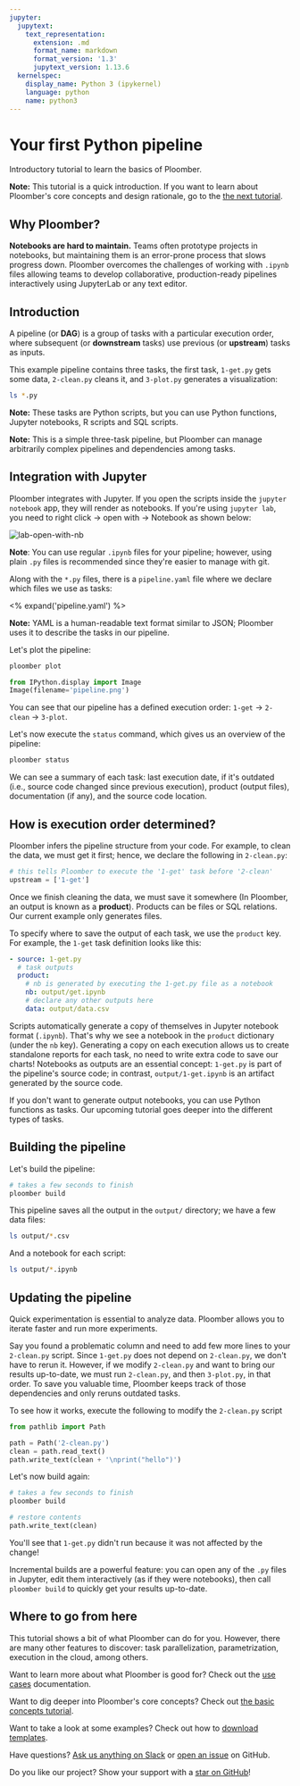 ```yaml
---
jupyter:
  jupytext:
    text_representation:
      extension: .md
      format_name: markdown
      format_version: '1.3'
      jupytext_version: 1.13.6
  kernelspec:
    display_name: Python 3 (ipykernel)
    language: python
    name: python3
---
```



# Your first Python pipeline

<!-- start description -->
Introductory tutorial to learn the basics of Ploomber.
<!-- end description -->

**Note:** This tutorial is a quick introduction. If you want
to learn about Ploomber's core concepts and design rationale, go to the
[the next tutorial](https://ploomber.readthedocs.io/en/latest/get-started/basic-concepts.html).

## Why Ploomber?

**Notebooks are hard to maintain.** Teams often prototype projects in notebooks, but maintaining them is an error-prone process that slows progress down. Ploomber overcomes the challenges of working with `.ipynb` files allowing teams to develop collaborative, production-ready pipelines interactively using JupyterLab or any text editor.

## Introduction

A pipeline (or **DAG**) is a group of tasks with a particular execution order, where subsequent (or **downstream** tasks) use previous (or **upstream**) tasks as inputs.

This example pipeline contains three tasks, the first task, `1-get.py` gets some data, `2-clean.py` cleans it, and `3-plot.py` generates a visualization:

```bash
ls *.py
```

**Note:** These tasks are Python scripts, but you can use Python functions, Jupyter notebooks, R scripts and SQL scripts.

**Note:** This is a simple three-task pipeline, but Ploomber can manage arbitrarily complex pipelines and dependencies among tasks.

## Integration with Jupyter

Ploomber integrates with Jupyter. If you open the scripts inside the
`jupyter notebook` app, they will render as notebooks. If you're using `jupyter lab`, you need to right click -> open with -> Notebook as shown below:

![lab-open-with-nb](https://ploomber.io/images/doc/lab-open-with-notebook.png)

**Note**: You can use regular `.ipynb` files for your pipeline; however, using plain `.py` files is recommended since they're easier to manage with git.

Along with the `*.py` files, there is a `pipeline.yaml` file where we declare which files we use as tasks:

<% expand('pipeline.yaml') %>

**Note:** YAML is a human-readable text format similar to JSON; Ploomber uses it to describe the tasks in our pipeline.

Let's plot the pipeline:

```bash
ploomber plot
```

```python
from IPython.display import Image
Image(filename='pipeline.png')
```

You can see that our pipeline has a defined execution order: `1-get` -> `2-clean` -> `3-plot`.

Let's now execute the `status` command, which gives us an overview of the pipeline:

```bash
ploomber status
```

We can see a summary of each task: last execution date, if it's outdated (i.e., source code changed since previous execution), product (output files), documentation (if any), and the source code location.

## How is execution order determined?

Ploomber infers the pipeline structure from your code. For example, to
clean the data, we must get it first; hence, we declare the following in `2-clean.py`:

~~~python
# this tells Ploomber to execute the '1-get' task before '2-clean'
upstream = ['1-get']
~~~

Once we finish cleaning the data, we must save it somewhere (In Ploomber, an output is known
as a **product**). Products can be files or SQL relations. Our current example
only generates files.

To specify where to save the output of each task, we use the `product`
key. For example, the `1-get` task definition looks like this:

~~~yaml
- source: 1-get.py
  # task outputs
  product:
    # nb is generated by executing the 1-get.py file as a notebook
    nb: output/get.ipynb
    # declare any other outputs here
    data: output/data.csv
~~~

Scripts automatically generate a copy of themselves in Jupyter
notebook format (`.ipynb`). That's why we see a notebook in the `product`
dictionary (under the `nb` key). Generating a copy on each execution allows us to create standalone reports for each task, no need to write extra code to save our charts! Notebooks as outputs are an essential concept: `1-get.py` is part of the pipeline's
source code; in contrast, `output/1-get.ipynb` is an artifact generated by the source code.

If you don't want to generate output notebooks, you can use Python functions
as tasks. Our upcoming tutorial goes deeper into the different types of tasks.

## Building the pipeline

Let's build the pipeline:

```bash
# takes a few seconds to finish
ploomber build
```

This pipeline saves all the output in the `output/` directory; we have a few
data files:

```bash
ls output/*.csv
```

And a notebook for each script:

```bash
ls output/*.ipynb
```

## Updating the pipeline

Quick experimentation is essential to analyze data. Ploomber allows
you to iterate faster and run more experiments.

Say you found a problematic column and need to add few more lines to your `2-clean.py` script. Since `1-get.py` does not depend on `2-clean.py`, we don't have to rerun it. However, if we modify `2-clean.py` and want to bring our results up-to-date, we must run `2-clean.py`, and then `3-plot.py`, in that order. To save you valuable time, Ploomber keeps track of those dependencies and only reruns outdated tasks.

To see how it works, execute the following to modify the `2-clean.py` script

```python
from pathlib import Path

path = Path('2-clean.py')
clean = path.read_text()
path.write_text(clean + '\nprint("hello")')
```

Let's now build again:

```bash
# takes a few seconds to finish
ploomber build
```

```python
# restore contents
path.write_text(clean)
```

You'll see that `1-get.py` didn't run because it was not affected by the change!

Incremental builds are a powerful feature: you can open any of the `.py` files in Jupyter, edit them interactively (as if they were notebooks), then call `ploomber build` to quickly get your results up-to-date.

## Where to go from here

This tutorial shows a bit of what Ploomber can do for you. However, there are many other features to discover: task parallelization, parametrization, execution in the cloud, among others.

Want to learn more about what Ploomber is good for? Check out the [use cases](https://docs.ploomber.io/en/latest/use-cases/index.html) documentation.

Want to dig deeper into Ploomber's core concepts? Check out [the basic concepts tutorial](https://ploomber.readthedocs.io/en/latest/get-started/basic-concepts.html).

Want to take a look at some examples? Check out how to [download templates](https://ploomber.readthedocs.io/en/latest/user-guide/templates.html).

Have questions? [Ask us anything on Slack](https://ploomber.io/community/) or [open an issue](https://github.com/ploomber/ploomber/issues/new?title=Question) on GitHub.

Do you like our project? Show your support with a [star on GitHub](https://github.com/ploomber/ploomber)!

```python

```
